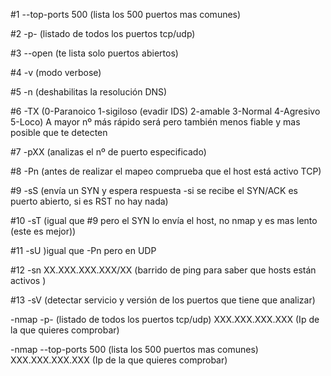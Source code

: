 #1 --top-ports 500 (lista los 500 puertos mas comunes)

#2 -p- (listado de todos los puertos tcp/udp)

#3 --open (te lista solo puertos abiertos)

#4 -v (modo verbose)

#5 -n (deshabilitas la resolución DNS)

#6 -TX (0-Paranoico 1-sigiloso (evadir IDS) 2-amable 3-Normal 4-Agresivo 5-Loco) A mayor nº más rápido será pero también menos fiable y mas posible que te detecten

#7 -pXX (analizas el nº de puerto especificado)

#8 -Pn (antes de realizar el mapeo comprueba que el host está activo TCP)

#9 -sS (envía un SYN y espera respuesta -si se recibe el SYN/ACK es puerto abierto, si es RST no hay nada)

#10 -sT (igual que #9 pero el SYN lo envía el host, no nmap y es mas lento (este es mejor))

#11 -sU )igual que -Pn pero en UDP

#12 -sn XX.XXX.XXX.XXX/XX (barrido de ping para saber que hosts están activos )

#13 -sV (detectar servicio y versión de los puertos que tiene que analizar)



-nmap -p- (listado de todos los puertos tcp/udp) XXX.XXX.XXX.XXX (Ip de la que quieres comprobar)

-nmap --top-ports 500 (lista los 500 puertos mas comunes) XXX.XXX.XXX.XXX (Ip de la que quieres comprobar)

